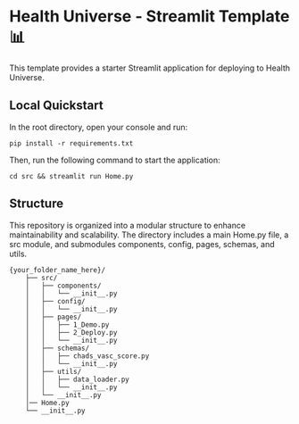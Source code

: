 # Health Universe - Streamlit Template 📊

This template provides a starter Streamlit application for deploying to Health Universe.

## Local Quickstart

In the root directory, open your console and run:
```console
pip install -r requirements.txt
```
Then, run the following command to start the application:
```console
cd src && streamlit run Home.py
```
## Structure

This repository is organized into a modular structure to enhance maintainability and scalability.
The directory includes a main Home.py file, a src module, and submodules
components, config, pages, schemas, and utils.

```plaintext
{your_folder_name_here}/
    ├── src/
    │   ├── components/
    │   │   └── __init__.py
    │   ├── config/
    │   │   └── __init__.py
    │   ├── pages/
    │   │   ├── 1_Demo.py
    │   │   ├── 2_Deploy.py
    │   │   └── __init__.py
    │   ├── schemas/
    │   │   ├── chads_vasc_score.py
    │   │   └── __init__.py
    │   ├── utils/
    │   │   ├── data_loader.py
    │   │   └── __init__.py
    │   └── __init__.py
    │── Home.py
    └── __init__.py
```

